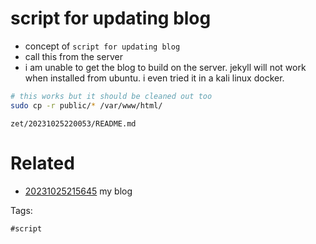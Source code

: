 # script for updating blog

- concept of `script for updating blog`
- call this from the server
- i am unable to get the blog to build on the server. jekyll will not work when installed from ubuntu. i even tried it in a kali linux docker.

```bash
# this works but it should be cleaned out too
sudo cp -r public/* /var/www/html/
```

` zet/20231025220053/README.md `

# Related

- [20231025215645](/zet/20231025215645/README.md) my blog

Tags:

    #script
